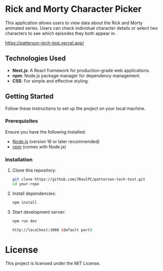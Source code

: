 # Rick and Morty Character Picker

This application allows users to view data about the Rick and Morty animated series. Users can check individual character details or select two characters to see which episodes they both appear in.

https://patterson-tech-test.vercel.app/

## Technologies Used

- **Next.js**: A React framework for production-grade web applications.
- **npm**: Node.js package manager for dependency management.
- **CSS**: For simple and effective styling.

## Getting Started

Follow these instructions to set up the project on your local machine.

### Prerequisites

Ensure you have the following installed:

- [Node.js](https://nodejs.org/) (version 16 or later recommended)
- [npm](https://www.npmjs.com/) (comes with Node.js)

### Installation

1. Clone this repository:

   ```bash
   git clone https://github.com/JRaulPC/patterson-tech-test.git
   cd your-repo
   ```

2. Install dependencies:
   ```bash
   npm install
   ```
3. Start development server:

   ```bash
   npm run dev

   http://localhost:3000 (default port)
   ```

# License

This project is licensed under the MIT License.
